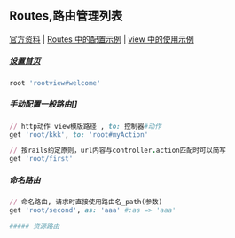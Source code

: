 ## Routes,路由管理列表


[官方资料](https://ruby-china.github.io/rails-guides/routing.html) | 
[Routes 中的配置示例](https://github.com/batuZ/RubyOnRails_Notes2/blob/master/forRoutes/config/routes.rb) | 
[view 中的使用示例](https://github.com/batuZ/RubyOnRails_Notes2/blob/master/forRoutes/app/views/root/welcome.html.erb)

##### [设置首页](https://ruby-china.github.io/rails-guides/routing.html#using-root)
```ruby
root 'rootview#welcome'
```

##### 手动配置一般路由[]
```ruby
// http动作 view模版路径 , to: 控制器#动作
get 'root/kkk', to: 'root#myAction'

// 按rails约定原则，url内容与controller.action匹配时可以简写
get 'root/first'
```

##### 命名路由
```ruby
// 命名路由, 请求时直接使用路由名_path(参数)
get 'root/second', as: 'aaa' #:as => 'aaa'

##### 资源路由

```
